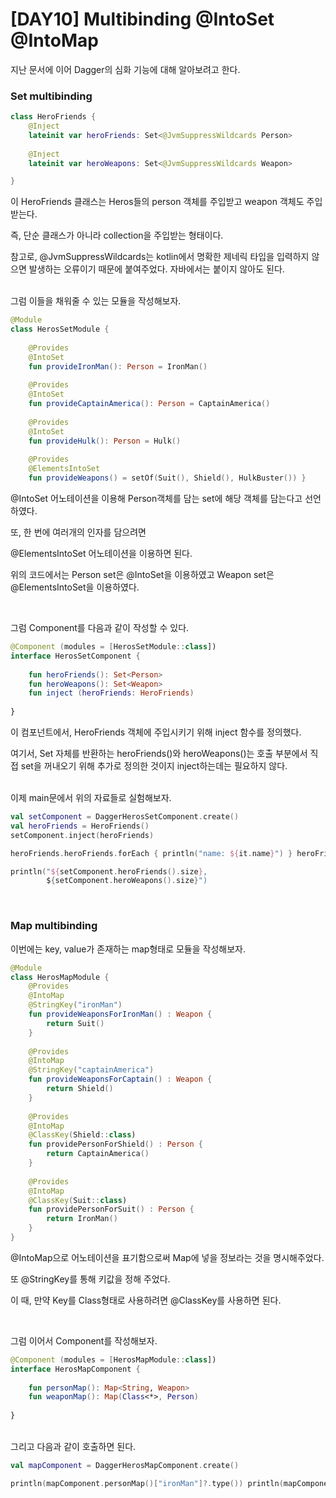 # [DAY10] Multibinding @IntoSet @IntoMap

지난 문서에 이어 Dagger의 심화 기능에 대해 알아보려고 한다.

### Set multibinding

```kotlin
class HeroFriends {
    @Inject
    lateinit var heroFriends: Set<@JvmSuppressWildcards Person>
    
    @Inject
    lateinit var heroWeapons: Set<@JvmSuppressWildcards Weapon>

}
```

이 HeroFriends 클래스는 Heros들의 person 객체를 주입받고 weapon 객체도 주입받는다.

즉, 단순 클래스가 아니라 collection을 주입받는 형태이다.

참고로, @JvmSuppressWildcards는 kotlin에서 명확한 제네릭 타입을 입력하지 않으면 발생하는 오류이기 때문에 붙여주었다. 자바에서는 붙이지 않아도 된다.

</br>
그럼 이들을 채워줄 수 있는 모듈을 작성해보자.

```kotlin
@Module 
class HerosSetModule { 
    
    @Provides 
    @IntoSet 
    fun provideIronMan(): Person = IronMan() 
    
    @Provides 
    @IntoSet 
    fun provideCaptainAmerica(): Person = CaptainAmerica() 
    
    @Provides 
    @IntoSet 
    fun provideHulk(): Person = Hulk() 
    
    @Provides 
    @ElementsIntoSet 
    fun provideWeapons() = setOf(Suit(), Shield(), HulkBuster()) }

```

@IntoSet 어노테이션을 이용해 Person객체를 담는 set에 해당 객체를 담는다고 선언하였다.

또, 한 번에 여러개의 인자를 담으려면

@ElementsIntoSet 어노테이션을 이용하면 된다.

위의 코드에서는 Person set은 @IntoSet을 이용하였고 Weapon set은 @ElementsIntoSet을 이용하였다.

</br>

그럼 Component를 다음과 같이 작성할 수 있다.

```kotlin
@Component (modules = [HerosSetModule::class])
interface HerosSetComponent {
    
    fun heroFriends(): Set<Person> 
    fun heroWeapons(): Set<Weapon> 
    fun inject (heroFriends: HeroFriends)
    
}
```

이 컴포넌트에서, HeroFriends 객체에 주입시키기 위해 inject 함수를 정의했다.

여기서, Set 자체를 반환하는 heroFriends()와 heroWeapons()는 호출 부분에서 직접 set을 꺼내오기 위해 추가로 정의한 것이지 inject하는데는 필요하지 않다.

</br>
이제 main문에서 위의 자료들로 실험해보자.

```kotlin
val setComponent = DaggerHerosSetComponent.create() 
val heroFriends = HeroFriends() 
setComponent.inject(heroFriends)

heroFriends.heroFriends.forEach { println("name: ${it.name}") } heroFriends.heroWeapons.forEach { println("type: ${it.type}") } 

println("${setComponent.heroFriends().size},
        ${setComponent.heroWeapons().size}") 
```

</br>

### Map multibinding

이번에는 key, value가 존재하는 map형태로 모듈을 작성해보자.

```kotlin
@Module 
class HerosMapModule { 
    @Provides 
    @IntoMap 
    @StringKey("ironMan") 
    fun provideWeaponsForIronMan() : Weapon { 
        return Suit() 
    } 
    
    @Provides 
    @IntoMap 
    @StringKey("captainAmerica") 
    fun provideWeaponsForCaptain() : Weapon { 
        return Shield() 
    } 
    
    @Provides 
    @IntoMap 
    @ClassKey(Shield::class) 
    fun providePersonForShield() : Person { 
        return CaptainAmerica() 
    } 
    
    @Provides 
    @IntoMap 
    @ClassKey(Suit::class) 
    fun providePersonForSuit() : Person { 
        return IronMan() 
    } 
}
```

@IntoMap으로 어노테이션을 표기함으로써 Map에 넣을 정보라는 것을 명시해주었다.

또 @StringKey를 통해 키값을 정해 주었다.

이 때, 만약 Key를 Class형태로 사용하려면 @ClassKey를 사용하면 된다.

</br>

그럼 이어서 Component를 작성해보자.

```kotlin
@Component (modules = [HerosMapModule::class])
interface HerosMapComponent {
    
    fun personMap(): Map<String, Weapon>
    fun weaponMap(): Map(Class<*>, Person)
    
}
```

</br>
그리고 다음과 같이 호출하면 된다.

```kotlin
val mapComponent = DaggerHerosMapComponent.create()

println(mapComponent.personMap()["ironMan"]?.type()) println(mapComponent.personMap()["captainAmerica"]?.type()) println(mapComponent.weaponMap()[Suit::class.java]?.name()) println(mapComponent.weaponMap()[Shield::class.java]?.name())
```


